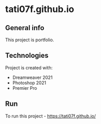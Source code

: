 # tati07f.github.io
## General info
This project is portfolio.

## Technologies
Project is created with:
* Dreamweaver 2021
* Photoshop 2021
* Premier Pro

## Run
To run this project -
https://tati07f.github.io/
